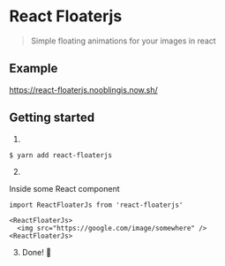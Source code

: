 # React Floaterjs

> Simple floating animations for your images in react

## Example

https://react-floaterjs.nooblingis.now.sh/

## Getting started

1.

```sh
$ yarn add react-floaterjs
```

2.
Inside some React component

```
import ReactFloaterJs from 'react-floaterjs'

<ReactFloaterJs>
  <img src="https://google.com/image/somewhere" />
<ReactFloaterJs>
```

3. Done! 🎉
